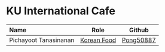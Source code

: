 # KU International Cafe


| Name                  | Role                               | Github                                    |
|:----------------------|------------------------------------|-------------------------------------------|
| Pichayoot Tanasinanan | [Korean Food](Menu.md#korean-food) | [Pong50887](https://github.com/Pong50887) |
